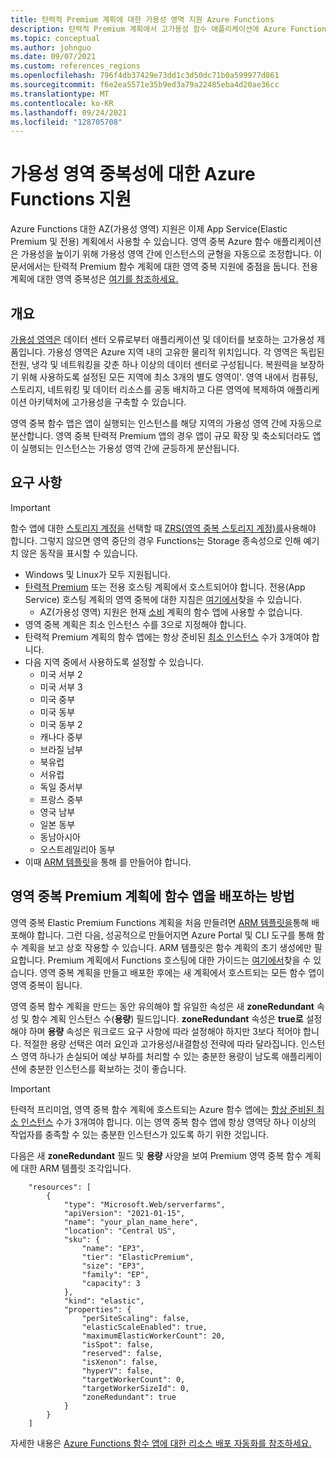 ```yaml
---
title: 탄력적 Premium 계획에 대한 가용성 영역 지원 Azure Functions
description: 탄력적 Premium 계획에서 고가용성 함수 애플리케이션에 Azure Functions 가용성 영역 중복을 사용하는 방법을 알아봅니다.
ms.topic: conceptual
ms.author: johnguo
ms.date: 09/07/2021
ms.custom: references_regions
ms.openlocfilehash: 796f4db37429e73dd1c3d50dc71b0a599977d861
ms.sourcegitcommit: f6e2ea5571e35b9ed3a79a22485eba4d20ae36cc
ms.translationtype: MT
ms.contentlocale: ko-KR
ms.lasthandoff: 09/24/2021
ms.locfileid: "128705708"
---
```

# <a name="azure-functions-support-for-availability-zone-redundancy"></a>가용성 영역 중복성에 대한 Azure Functions 지원

Azure Functions 대한 AZ(가용성 영역) 지원은 이제 App Service(Elastic Premium 및 전용) 계획에서 사용할 수 있습니다. 영역 중복 Azure 함수 애플리케이션은 가용성을 높이기 위해 가용성 영역 간에 인스턴스의 균형을 자동으로 조정합니다. 이 문서에서는 탄력적 Premium 함수 계획에 대한 영역 중복 지원에 중점을 둡니다. 전용 계획에 대한 영역 중복성은 [여기를 참조하세요.](../app-service/how-to-zone-redundancy.md)

## <a name="overview"></a>개요

[가용성 영역은](../availability-zones/az-overview.md#availability-zones) 데이터 센터 오류로부터 애플리케이션 및 데이터를 보호하는 고가용성 제품입니다. 가용성 영역은 Azure 지역 내의 고유한 물리적 위치입니다. 각 영역은 독립된 전원, 냉각 및 네트워킹을 갖춘 하나 이상의 데이터 센터로 구성됩니다. 복원력을 보장하기 위해 사용하도록 설정된 모든 지역에 최소 3개의 별도 영역이&#39;. 영역 내에서 컴퓨팅, 스토리지, 네트워킹 및 데이터 리소스를 공동 배치하고 다른 영역에 복제하여 애플리케이션 아키텍처에 고가용성을 구축할 수 있습니다.

영역 중복 함수 앱은 앱이 실행되는 인스턴스를 해당 지역의 가용성 영역 간에 자동으로 분산합니다. 영역 중복 탄력적 Premium 앱의 경우 앱이 규모 확장 및 축소되더라도 앱이 실행되는 인스턴스는 가용성 영역 간에 균등하게 분산됩니다.

## <a name="requirements"></a>요구 사항

> [!IMPORTANT]
> 함수 앱에 대한 [스토리지 계정을](storage-considerations.md#storage-account-requirements) 선택할 때 [ZRS(영역 중복 스토리지 계정)를](../storage/common/storage-redundancy.md#zone-redundant-storage)사용해야 합니다. 그렇지 않으면 영역 중단의 경우 Functions는 Storage 종속성으로 인해 예기치 않은 동작을 표시할 수 있습니다. 

- Windows 및 Linux가 모두 지원됩니다.
- [탄력적 Premium](functions-premium-plan.md) 또는 전용 호스팅 계획에서 호스트되어야 합니다. 전용(App Service) 호스팅 계획의 영역 중복에 대한 지침은 [여기에서](../app-service/how-to-zone-redundancy.md)찾을 수 있습니다.
  - AZ(가용성 영역) 지원은 현재 [소비](consumption-plan.md) 계획의 함수 앱에 사용할 수 없습니다.
- 영역 중복 계획은 최소 인스턴스 수를 3으로 지정해야 합니다.
- 탄력적 Premium 계획의 함수 앱에는 항상 준비된 [최소 인스턴스](functions-premium-plan.md#always-ready-instances) 수가 3개여야 합니다.
- 다음 지역 중에서 사용하도록 설정할 수 있습니다.
  - 미국 서부 2
  - 미국 서부 3
  - 미국 중부
  - 미국 동부
  - 미국 동부 2
  - 캐나다 중부
  - 브라질 남부
  - 북유럽
  - 서유럽
  - 독일 중서부
  - 프랑스 중부
  - 영국 남부
  - 일본 동부
  - 동남아시아
  - 오스트레일리아 동부
- 이때 [ARM 템플릿](../azure-resource-manager/templates/index.yml)을 통해 를 만들어야 합니다.

## <a name="how-to-deploy-a-function-app-on-a-zone-redundant-premium-plan"></a>영역 중복 Premium 계획에 함수 앱을 배포하는 방법

영역 중복 Elastic Premium Functions 계획을 처음 만들려면 [ARM 템플릿을](../azure-resource-manager/templates/quickstart-create-templates-use-visual-studio-code.md)통해 배포해야 합니다. 그런 다음, 성공적으로 만들어지면 Azure Portal 및 CLI 도구를 통해 함수 계획을 보고 상호 작용할 수 있습니다. ARM 템플릿은 함수 계획의 초기 생성에만 필요합니다. Premium 계획에서 Functions 호스팅에 대한 가이드는 [여기에서](functions-infrastructure-as-code.md#deploy-on-premium-plan)찾을 수 있습니다. 영역 중복 계획을 만들고 배포한 후에는 새 계획에서 호스트되는 모든 함수 앱이 영역 중복이 됩니다. 

영역 중복 함수 계획을 만드는 동안 유의해야 할 유일한 속성은 새 **zoneRedundant** 속성 및 함수 계획 인스턴스 수(**용량**) 필드입니다. **zoneRedundant** 속성은 **true로** 설정해야 하며 **용량** 속성은 워크로드 요구 사항에 따라 설정해야 하지만 3보다 적어야 합니다. 적절한 용량 선택은 여러 요인과 고가용성/내결함성 전략에 따라 달라집니다. 인스턴스 영역 하나가 손실되어 예상 부하를 처리할 수 있는 충분한 용량이 남도록 애플리케이션에 충분한 인스턴스를 확보하는 것이 좋습니다.

> [!IMPORTANT]
> 탄력적 프리미엄, 영역 중복 함수 계획에 호스트되는 Azure 함수 앱에는 [항상 준비된 최소 인스턴스](functions-premium-plan.md#always-ready-instances) 수가 3개여야 합니다. 이는 영역 중복 함수 앱에 항상 영역당 하나 이상의 작업자를 충족할 수 있는 충분한 인스턴스가 있도록 하기 위한 것입니다.

다음은 새 **zoneRedundant** 필드 및 **용량** 사양을 보여 Premium 영역 중복 함수 계획에 대한 ARM 템플릿 조각입니다.

```
    "resources": [
        {
            "type": "Microsoft.Web/serverfarms",
            "apiVersion": "2021-01-15",
            "name": "your_plan_name_here",
            "location": "Central US",
            "sku": {
                "name": "EP3",
                "tier": "ElasticPremium",
                "size": "EP3",
                "family": "EP", 
                "capacity": 3
            },
            "kind": "elastic",
            "properties": {
                "perSiteScaling": false,
                "elasticScaleEnabled": true,
                "maximumElasticWorkerCount": 20,
                "isSpot": false,
                "reserved": false,
                "isXenon": false,
                "hyperV": false,
                "targetWorkerCount": 0,
                "targetWorkerSizeId": 0, 
                "zoneRedundant": true
            }
        }
    ]
```

자세한 내용은 [Azure Functions 함수 앱에 대한 리소스 배포 자동화를 참조하세요.](functions-infrastructure-as-code.md)
